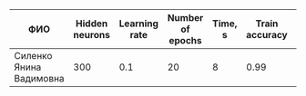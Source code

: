 
| ФИО                    | Hidden neurons | Learning rate | Number of epochs | Time, s | Train accuracy | Test accuracy |
| ---------------------- | -------------- | ------------- | ---------------- | ------- | -------------- | ------------- |
| Силенко Янина Вадимовна| 300            | 0.1           | 20               | 8      | 0.99           | 0.92          |

